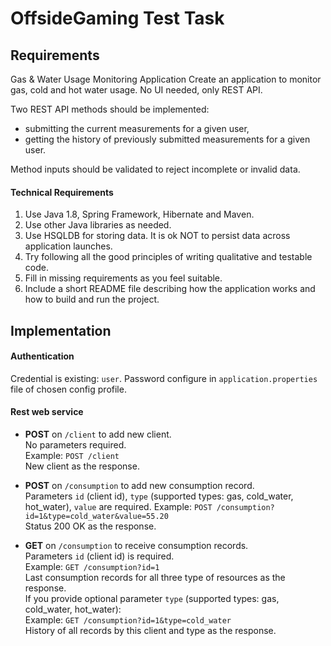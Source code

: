 # OffsideGaming Test Task
## Requirements

Gas & Water Usage Monitoring Application
Create an application to monitor gas, cold and hot water usage. No UI needed, only REST API.
  
Two REST API methods should be implemented: 
+ submitting the current measurements for a given user,
+ getting the history of previously submitted measurements for a given user.  

Method inputs should be validated to reject incomplete or invalid data.
 
#### Technical Requirements
1. Use Java 1.8, Spring Framework, Hibernate and Maven.
2. Use other Java libraries as needed.
3. Use HSQLDB for storing data. It is ok NOT to persist data across application launches.
4. Try following all the good principles of writing qualitative and testable code.
5. Fill in missing requirements as you feel suitable.
6. Include a short README file describing how the application works and how to build and run the project.
 
## Implementation

#### Authentication  

Credential is existing: `user`. Password configure in `application.properties` file of chosen config profile.

#### Rest web service

+ **POST** on `/client` to add new client.   
No parameters required.  
Example: `POST /client`  
New client as the response.

+ **POST** on `/consumption` to add new consumption record.  
Parameters `id` (client id), `type` (supported types: gas, cold_water, hot_water), `value` are required.
Example: `POST /consumption?id=1&type=cold_water&value=55.20`  
Status 200 OK as the response.

+ **GET** on `/consumption` to receive consumption records.  
Parameters `id` (client id) is required.  
Example: `GET /consumption?id=1`  
Last consumption records for all three type of resources as the response.  
If you provide optional parameter `type` (supported types: gas, cold_water, hot_water):  
Example: `GET /consumption?id=1&type=cold_water`  
History of all records by this client and type as the response.

